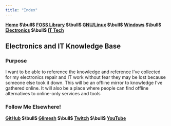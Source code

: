 ```yaml
---
title: "Index"
---
```


**[Home](./index.md) $\bull$ [FOSS Library](../categories/foss_l.md) $\bull$ [GNU/Linux](./categories/gnu_linux.md) $\bull$ [Windows](./categories/windows.md) $\bull$ [Electronics](./categories/electronics.md) $\bull$ [IT Tech](./categories/it_tech.md)**

## Electronics and IT Knowledge Base



### Purpose

I want to be able to reference the knowledge and reference I’ve collected for my electronics repair and IT work without fear they may be lost because someone else took it down. This will be an offline mirror to knowledge I’ve gathered online. It will also be a place where people can find offline alternatives to online-only services and tools



### Follow Me Elsewhere!

**[GitHub](https:/categories/github.com/nkREPAIR) $\bull$ [Glimesh](https:/categories/glimesh.tv/nkrepair) $\bull$ [Twitch](https:/categories/www.twitch.tv/nkrepair)  $\bull$ [YouTube](https:/categories/www.youtube.com/channel/UC1DmNsVZi4ETPQ57kNw7EeA)**

